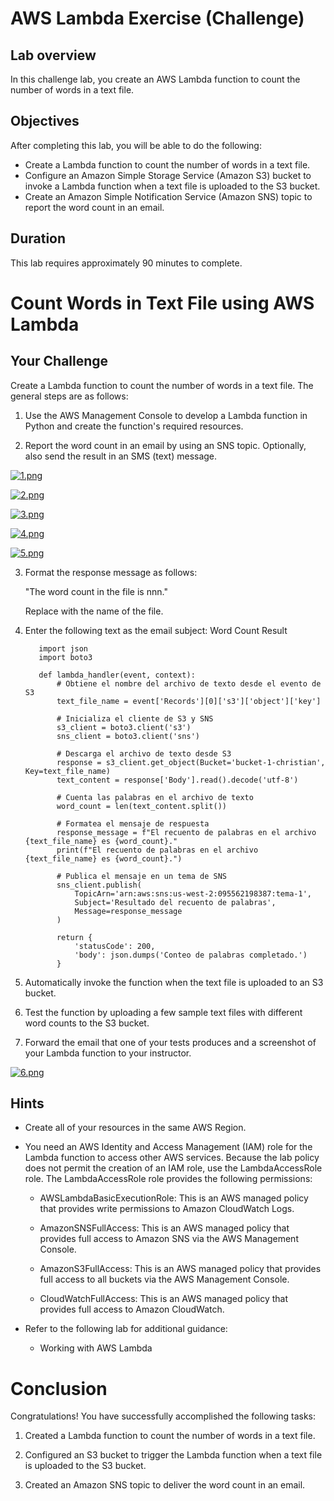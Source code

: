 # AWS Lambda Exercise (Challenge)

## Lab overview
In this challenge lab, you create an AWS Lambda function to count the number of words in a text file.

## Objectives
After completing this lab, you will be able to do the following:

- Create a Lambda function to count the number of words in a text file.
- Configure an Amazon Simple Storage Service (Amazon S3) bucket to invoke a Lambda function when a text file is uploaded to the S3 bucket.
- Create an Amazon Simple Notification Service (Amazon SNS) topic to report the word count in an email.

## Duration
This lab requires approximately 90 minutes to complete.

# Count Words in Text File using AWS Lambda

## Your Challenge

Create a Lambda function to count the number of words in a text file. The general steps are as follows:

1. Use the AWS Management Console to develop a Lambda function in Python and create the function's required resources.

2. Report the word count in an email by using an SNS topic. Optionally, also send the result in an SMS (text) message.

[![1.png](https://i.postimg.cc/JzZNpB3W/1.png)](https://postimg.cc/LJ4gX50y)

[![2.png](https://i.postimg.cc/XvgwbSDH/2.png)](https://postimg.cc/3ydyX6hm)

[![3.png](https://i.postimg.cc/VNwjpL40/3.png)](https://postimg.cc/w1WyszC9)

[![4.png](https://i.postimg.cc/76s0514S/4.png)](https://postimg.cc/BLFXyKXv)

[![5.png](https://i.postimg.cc/RFVwCskM/5.png)](https://postimg.cc/QBwF0bNP)

3. Format the response message as follows:

   "The word count in the <textFileName> file is nnn."

   Replace <textFileName> with the name of the file.

4. Enter the following text as the email subject: Word Count Result

   ```
      import json
      import boto3
      
      def lambda_handler(event, context):
          # Obtiene el nombre del archivo de texto desde el evento de S3
          text_file_name = event['Records'][0]['s3']['object']['key']
         
          # Inicializa el cliente de S3 y SNS
          s3_client = boto3.client('s3')
          sns_client = boto3.client('sns')
      
          # Descarga el archivo de texto desde S3
          response = s3_client.get_object(Bucket='bucket-1-christian', Key=text_file_name)
          text_content = response['Body'].read().decode('utf-8')
      
          # Cuenta las palabras en el archivo de texto
          word_count = len(text_content.split())
      
          # Formatea el mensaje de respuesta
          response_message = f"El recuento de palabras en el archivo {text_file_name} es {word_count}."
          print(f"El recuento de palabras en el archivo {text_file_name} es {word_count}.")
      
          # Publica el mensaje en un tema de SNS
          sns_client.publish(
              TopicArn='arn:aws:sns:us-west-2:095562198387:tema-1',
              Subject='Resultado del recuento de palabras',
              Message=response_message
          )
      
          return {
              'statusCode': 200,
              'body': json.dumps('Conteo de palabras completado.')
          }
   ```

6. Automatically invoke the function when the text file is uploaded to an S3 bucket.

7. Test the function by uploading a few sample text files with different word counts to the S3 bucket.



8. Forward the email that one of your tests produces and a screenshot of your Lambda function to your instructor.

[![6.png](https://i.postimg.cc/vZrPcKN9/6.png)](https://postimg.cc/ZWqPQwZK)

## Hints

- Create all of your resources in the same AWS Region.

- You need an AWS Identity and Access Management (IAM) role for the Lambda function to access other AWS services. Because the lab policy does not permit the creation of an IAM role, use the LambdaAccessRole role. The LambdaAccessRole role provides the following permissions:

  - AWSLambdaBasicExecutionRole: This is an AWS managed policy that provides write permissions to Amazon CloudWatch Logs.

  - AmazonSNSFullAccess: This is an AWS managed policy that provides full access to Amazon SNS via the AWS Management Console.

  - AmazonS3FullAccess: This is an AWS managed policy that provides full access to all buckets via the AWS Management Console.

  - CloudWatchFullAccess: This is an AWS managed policy that provides full access to Amazon CloudWatch.

- Refer to the following lab for additional guidance:
  
  - Working with AWS Lambda

# Conclusion

Congratulations! You have successfully accomplished the following tasks:

1. Created a Lambda function to count the number of words in a text file.

2. Configured an S3 bucket to trigger the Lambda function when a text file is uploaded to the S3 bucket.

3. Created an Amazon SNS topic to deliver the word count in an email.

